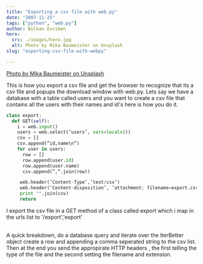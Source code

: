 ```yaml
---
title: "Exporting a csv file with web.py"
date: "2007-11-25"
tags: ["python", "web.py"]
author: Bulkan Evcimen
hero: 
  src: ./images/hero.jpg
  alt: Photo by Mika Baumeister on Unsplash
slug: "exporting-csv-file-with-webpy"

---
```


[Photo by Mika Baumeister on Unsplash](https://unsplash.com/photos/Wpnoqo2plFA)

This is how you export a csv file and get the browser to recognize that its a csv file and popups the download window with web.py.  Lets say we have a database with a table called users and you want to create a csv file that contains all the users with their names and id's here is how you do it.

```python
class export:
  def GET(self):
    i = web.input()
    users = web.select(’users’, vars=locals())
    csv = []
    csv.append(”id,name\n“)
    for user in users:
      row = []
      row.append(user.id)
      row.append(user.name)
      csv.append(”,“.join(row))

     web.header(’Content-Type’,’text/csv‘)
     web.header(’Content-disposition’, ’attachment; filename=export.csv‘)
     print "".join(csv)
     return
```


I export the csv file  in a GET method of a class called export which i map in the urls list to '/export','export'<br /><br />


A quick breakdown, do a database query and iterate over the IterBetter object create a row and appending a comma seperated string to the csv list. Then at the end you send the appropirate HTTP headers , the first telling the type of the file and the second setting the filename and extension.